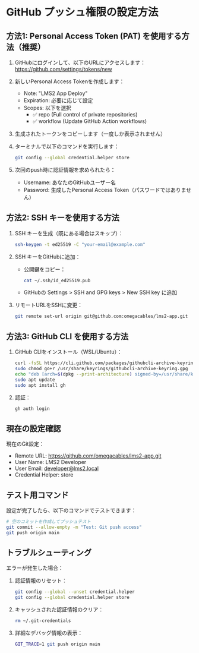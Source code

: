 # GitHub プッシュ権限の設定方法

## 方法1: Personal Access Token (PAT) を使用する方法（推奨）

1. GitHubにログインして、以下のURLにアクセスします：
   https://github.com/settings/tokens/new

2. 新しいPersonal Access Tokenを作成します：
   - Note: "LMS2 App Deploy"
   - Expiration: 必要に応じて設定
   - Scopes: 以下を選択
     - ✅ repo (Full control of private repositories)
     - ✅ workflow (Update GitHub Action workflows)

3. 生成されたトークンをコピーします（一度しか表示されません）

4. ターミナルで以下のコマンドを実行します：
   ```bash
   git config --global credential.helper store
   ```

5. 次回のpush時に認証情報を求められたら：
   - Username: あなたのGitHubユーザー名
   - Password: 生成したPersonal Access Token（パスワードではありません）

## 方法2: SSH キーを使用する方法

1. SSH キーを生成（既にある場合はスキップ）：
   ```bash
   ssh-keygen -t ed25519 -C "your-email@example.com"
   ```

2. SSH キーをGitHubに追加：
   - 公開鍵をコピー：
     ```bash
     cat ~/.ssh/id_ed25519.pub
     ```
   - GitHubの Settings > SSH and GPG keys > New SSH key に追加

3. リモートURLをSSHに変更：
   ```bash
   git remote set-url origin git@github.com:omegacables/lms2-app.git
   ```

## 方法3: GitHub CLI を使用する方法

1. GitHub CLIをインストール（WSL/Ubuntu）：
   ```bash
   curl -fsSL https://cli.github.com/packages/githubcli-archive-keyring.gpg | sudo dd of=/usr/share/keyrings/githubcli-archive-keyring.gpg
   sudo chmod go+r /usr/share/keyrings/githubcli-archive-keyring.gpg
   echo "deb [arch=$(dpkg --print-architecture) signed-by=/usr/share/keyrings/githubcli-archive-keyring.gpg] https://cli.github.com/packages stable main" | sudo tee /etc/apt/sources.list.d/github-cli.list > /dev/null
   sudo apt update
   sudo apt install gh
   ```

2. 認証：
   ```bash
   gh auth login
   ```

## 現在の設定確認

現在のGit設定：
- Remote URL: https://github.com/omegacables/lms2-app.git
- User Name: LMS2 Developer
- User Email: developer@lms2.local
- Credential Helper: store

## テスト用コマンド

設定が完了したら、以下のコマンドでテストできます：
```bash
# 空のコミットを作成してプッシュテスト
git commit --allow-empty -m "Test: Git push access"
git push origin main
```

## トラブルシューティング

エラーが発生した場合：

1. 認証情報のリセット：
   ```bash
   git config --global --unset credential.helper
   git config --global credential.helper store
   ```

2. キャッシュされた認証情報のクリア：
   ```bash
   rm ~/.git-credentials
   ```

3. 詳細なデバッグ情報の表示：
   ```bash
   GIT_TRACE=1 git push origin main
   ```